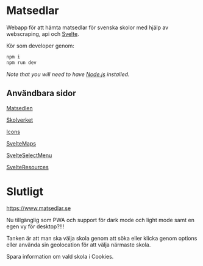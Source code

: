 # Matsedlar

Webapp för att hämta matsedlar för svenska skolor med hjälp av webscraping, api och [Svelte](https://svelte.dev/).

Kör som developer genom:
```bash
npm i
npm run dev
```

*Note that you will need to have [Node.js](https://nodejs.org) installed.*



## Användbara sidor

[Matsedlen](https://webmenu.foodit.se/)

[Skolverket](https://www.skolverket.se/om-oss/oppna-data)

[Icons](https://www.svelte-icons.gibdig.com/)

[SvelteMaps](https://github.com/beyonk-adventures/svelte-googlemaps)

[SvelteSelectMenu](https://github.com/rob-balfre/svelte-select)


[SvelteResources](https://awesomeopensource.com/project/ryanatkn/awesome-svelte-resources#components-and-libraries)
# Slutligt

https://www.matsedlar.se

Nu tillgänglig som PWA och support för dark mode och light mode samt en egen vy för desktop?!!!

Tanken är att man ska välja skola genom att söka eller klicka genom options eller använda sin geolocation för att välja närmaste skola.

Spara information om vald skola i Cookies.

